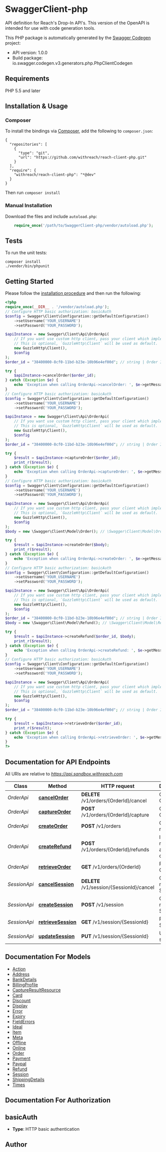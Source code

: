 # SwaggerClient-php
API definition for Reach's Drop-In API's. This version of the OpenAPI is intended for use with code generation tools.

This PHP package is automatically generated by the [Swagger Codegen](https://github.com/swagger-api/swagger-codegen) project:

- API version: 1.0.0
- Build package: io.swagger.codegen.v3.generators.php.PhpClientCodegen

## Requirements

PHP 5.5 and later

## Installation & Usage
### Composer

To install the bindings via [Composer](http://getcomposer.org/), add the following to `composer.json`:

```
{
  "repositories": [
    {
      "type": "git",
      "url": "https://github.com/withreach/reach-client-php.git"
    }
  ],
  "require": {
    "withreach/reach-client-php": "*@dev"
  }
}
```

Then run `composer install`

### Manual Installation

Download the files and include `autoload.php`:

```php
    require_once('/path/to/SwaggerClient-php/vendor/autoload.php');
```

## Tests

To run the unit tests:

```
composer install
./vendor/bin/phpunit
```

## Getting Started

Please follow the [installation procedure](#installation--usage) and then run the following:

```php
<?php
require_once(__DIR__ . '/vendor/autoload.php');
// Configure HTTP basic authorization: basicAuth
$config = Swagger\Client\Configuration::getDefaultConfiguration()
    ->setUsername('YOUR_USERNAME')
    ->setPassword('YOUR_PASSWORD');

$apiInstance = new Swagger\Client\Api\OrderApi(
    // If you want use custom http client, pass your client which implements `GuzzleHttp\ClientInterface`.
    // This is optional, `GuzzleHttp\Client` will be used as default.
    new GuzzleHttp\Client(),
    $config
);
$order_id = "38400000-8cf0-11bd-b23e-10b96e4ef00d"; // string | Order ID to be cancelled.

try {
    $apiInstance->cancelOrder($order_id);
} catch (Exception $e) {
    echo 'Exception when calling OrderApi->cancelOrder: ', $e->getMessage(), PHP_EOL;
}
// Configure HTTP basic authorization: basicAuth
$config = Swagger\Client\Configuration::getDefaultConfiguration()
    ->setUsername('YOUR_USERNAME')
    ->setPassword('YOUR_PASSWORD');

$apiInstance = new Swagger\Client\Api\OrderApi(
    // If you want use custom http client, pass your client which implements `GuzzleHttp\ClientInterface`.
    // This is optional, `GuzzleHttp\Client` will be used as default.
    new GuzzleHttp\Client(),
    $config
);
$order_id = "38400000-8cf0-11bd-b23e-10b96e4ef00d"; // string | Order ID to be captured.

try {
    $result = $apiInstance->captureOrder($order_id);
    print_r($result);
} catch (Exception $e) {
    echo 'Exception when calling OrderApi->captureOrder: ', $e->getMessage(), PHP_EOL;
}
// Configure HTTP basic authorization: basicAuth
$config = Swagger\Client\Configuration::getDefaultConfiguration()
    ->setUsername('YOUR_USERNAME')
    ->setPassword('YOUR_PASSWORD');

$apiInstance = new Swagger\Client\Api\OrderApi(
    // If you want use custom http client, pass your client which implements `GuzzleHttp\ClientInterface`.
    // This is optional, `GuzzleHttp\Client` will be used as default.
    new GuzzleHttp\Client(),
    $config
);
$body = new \Swagger\Client\Model\Order(); // \Swagger\Client\Model\Order | Order to be created

try {
    $result = $apiInstance->createOrder($body);
    print_r($result);
} catch (Exception $e) {
    echo 'Exception when calling OrderApi->createOrder: ', $e->getMessage(), PHP_EOL;
}
// Configure HTTP basic authorization: basicAuth
$config = Swagger\Client\Configuration::getDefaultConfiguration()
    ->setUsername('YOUR_USERNAME')
    ->setPassword('YOUR_PASSWORD');

$apiInstance = new Swagger\Client\Api\OrderApi(
    // If you want use custom http client, pass your client which implements `GuzzleHttp\ClientInterface`.
    // This is optional, `GuzzleHttp\Client` will be used as default.
    new GuzzleHttp\Client(),
    $config
);
$order_id = "38400000-8cf0-11bd-b23e-10b96e4ef00d"; // string | Order ID to issue a refund against.
$body = new \Swagger\Client\Model\Refund(); // \Swagger\Client\Model\Refund | Refund to be issued

try {
    $result = $apiInstance->createRefund($order_id, $body);
    print_r($result);
} catch (Exception $e) {
    echo 'Exception when calling OrderApi->createRefund: ', $e->getMessage(), PHP_EOL;
}
// Configure HTTP basic authorization: basicAuth
$config = Swagger\Client\Configuration::getDefaultConfiguration()
    ->setUsername('YOUR_USERNAME')
    ->setPassword('YOUR_PASSWORD');

$apiInstance = new Swagger\Client\Api\OrderApi(
    // If you want use custom http client, pass your client which implements `GuzzleHttp\ClientInterface`.
    // This is optional, `GuzzleHttp\Client` will be used as default.
    new GuzzleHttp\Client(),
    $config
);
$order_id = "38400000-8cf0-11bd-b23e-10b96e4ef00d"; // string | Order ID to be retrieved.

try {
    $result = $apiInstance->retrieveOrder($order_id);
    print_r($result);
} catch (Exception $e) {
    echo 'Exception when calling OrderApi->retrieveOrder: ', $e->getMessage(), PHP_EOL;
}
?>
```

## Documentation for API Endpoints

All URIs are relative to *https://api.sandbox.withreach.com*

Class | Method | HTTP request | Description
------------ | ------------- | ------------- | -------------
*OrderApi* | [**cancelOrder**](docs/Api/OrderApi.md#cancelorder) | **DELETE** /v1/orders/{OrderId}/cancel | Cancel an Order.
*OrderApi* | [**captureOrder**](docs/Api/OrderApi.md#captureorder) | **POST** /v1/orders/{OrderId}/capture | Capture an Order.
*OrderApi* | [**createOrder**](docs/Api/OrderApi.md#createorder) | **POST** /v1/orders | Create a new order
*OrderApi* | [**createRefund**](docs/Api/OrderApi.md#createrefund) | **POST** /v1/orders/{OrderId}/refunds | Issue a refund against an order
*OrderApi* | [**retrieveOrder**](docs/Api/OrderApi.md#retrieveorder) | **GET** /v1/orders/{OrderId} | Retrieve an Order.
*SessionApi* | [**cancelSession**](docs/Api/SessionApi.md#cancelsession) | **DELETE** /v1/session/{SessionId}/cancel | Cancel a non-final Session
*SessionApi* | [**createSession**](docs/Api/SessionApi.md#createsession) | **POST** /v1/session | Create a new Session
*SessionApi* | [**retrieveSession**](docs/Api/SessionApi.md#retrievesession) | **GET** /v1/session/{SessionId} | Retrieve a Session
*SessionApi* | [**updateSession**](docs/Api/SessionApi.md#updatesession) | **PUT** /v1/session/{SessionId} | Update a session.

## Documentation For Models

 - [Action](docs/Model/Action.md)
 - [Address](docs/Model/Address.md)
 - [BankDetails](docs/Model/BankDetails.md)
 - [BillingProfile](docs/Model/BillingProfile.md)
 - [CaptureResultResource](docs/Model/CaptureResultResource.md)
 - [Card](docs/Model/Card.md)
 - [Discount](docs/Model/Discount.md)
 - [Display](docs/Model/Display.md)
 - [Error](docs/Model/Error.md)
 - [Expiry](docs/Model/Expiry.md)
 - [FieldErrors](docs/Model/FieldErrors.md)
 - [Ideal](docs/Model/Ideal.md)
 - [Item](docs/Model/Item.md)
 - [Meta](docs/Model/Meta.md)
 - [Offline](docs/Model/Offline.md)
 - [Online](docs/Model/Online.md)
 - [Order](docs/Model/Order.md)
 - [Payment](docs/Model/Payment.md)
 - [Paypal](docs/Model/Paypal.md)
 - [Refund](docs/Model/Refund.md)
 - [Session](docs/Model/Session.md)
 - [ShippingDetails](docs/Model/ShippingDetails.md)
 - [Times](docs/Model/Times.md)

## Documentation For Authorization


## basicAuth

- **Type**: HTTP basic authentication


## Author



